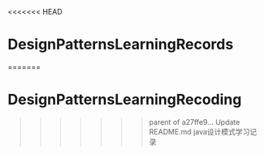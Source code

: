 <<<<<<< HEAD
# DesignPatternsLearningRecords
=======
# DesignPatternsLearningRecoding
>>>>>>> parent of a27ffe9... Update README.md
java设计模式学习记录
